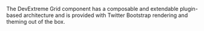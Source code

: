 The DevExtreme Grid component has a composable and extendable plugin-based architecture and is provided with Twitter Bootstrap rendering and theming out of the box.
